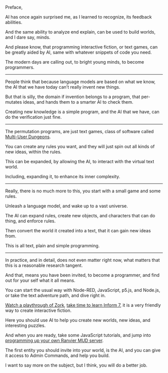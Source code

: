 Preface,

AI has once again surprised me, as I learned to recognize,
its feedback abilities.

And the same ability to analyze end explain,
can be used to build worlds, and I dare say, minds.

And please know, that programming interactive fiction, or text games,
can be greatly aided by AI, same with whatever snippets of code you need.

The modern days are calling out,
to bright young minds, to become programmers.

---

People think that because language models are based on what we know,
the AI that we have today can’t really invent new things.

But that is silly, the domain if invention belongs to a program,
that per-mutates ideas, and hands them to a smarter AI to check them.

Creating new knowledge is a simple program,
and the AI that we have, can do the verification just fine.

---

The permutation programs, are just text games,
class of software called [Multi-User Dungeons][0].

You can create any rules you want,
and they will just spin out all kinds of new ideas, within the rules.

This can be expanded, by allowing the AI,
to interact with the virtual text world.

Including, expanding it,
to enhance its inner complexity.

---

Really, there is no much more to this,
you start with a small game and some rules.

Unleash a language model,
and wake up to a vast universe.

The AI can expand rules, create new objects,
and characters that can do thing, and enforce rules.

Then convert the world it created into a text,
that it can gain new ideas from.

This is all text,
plain and simple programming.

---


In practice, and in detail, does not even matter right now,
what matters that this is a reasonable research tangent.

And that, means you have been invited,
to become a programmer, and find out for your self what it all means.

You can start the usual way with Node-RED, JavaScript, p5.js, and Node.js,
or take the text adventure path, and dive right in.

[Watch a playthrough of Zork][1], [take time to learn Inform 7][2],
it is a very friendly way to create interactive fiction.

Here you should use AI to help you create new worlds,
new ideas, and interesting puzzles.

And when you are ready, take some JavaScript tutorials,
and jump into [programming up your own Ranvier MUD server][3].

The first entity you should invite into your world,
is the AI, and you can give it access to Admin Commands, and help you build.

I want to say more on the subject,
but I think, you will do a better job.


[0]: https://en.wikipedia.org/wiki/Multi-user_dungeon
[1]: https://www.youtube.com/results?search_query=zork+playthrough
[2]: https://www.youtube.com/results?search_query=Inform+7+tutorial
[3]: https://github.com/RanvierMUD/ranviermud/
